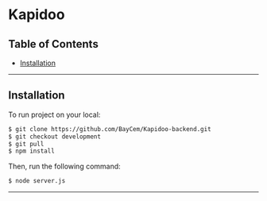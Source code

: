 # Kapidoo

## Table of Contents

- [Installation](#installation)

---

## Installation

To run project on your local:

```bash
$ git clone https://github.com/BayCem/Kapidoo-backend.git
$ git checkout development
$ git pull
$ npm install

```

Then, run the following command:

```bash
$ node server.js
```

---
